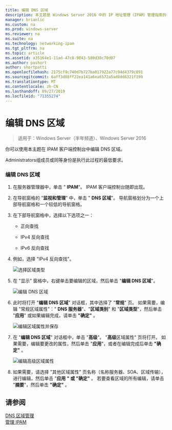 ```yaml
---
title: 编辑 DNS 区域
description: 本主题是 Windows Server 2016 中的 IP 地址管理（IPAM）管理指南的一部分。
manager: brianlic
ms.custom: na
ms.prod: windows-server
ms.reviewer: na
ms.suite: na
ms.technology: networking-ipam
ms.tgt_pltfrm: na
ms.topic: article
ms.assetid: a35164e1-11ad-47c8-9843-580d30c70d07
ms.author: pashort
author: shortpatti
ms.openlocfilehash: 2175cf9c740d7b727ba017922a77c94d4379c891
ms.sourcegitcommit: 6aff3d88ff22ea141a6ea6572a5ad8dd6321f199
ms.translationtype: MT
ms.contentlocale: zh-CN
ms.lasthandoff: 09/27/2019
ms.locfileid: "71355274"
---
```

# <a name="edit-a-dns-zone"></a>编辑 DNS 区域

>适用于：Windows Server（半年频道）、Windows Server 2016

你可以使用本主题在 IPAM 客户端控制台中编辑 DNS 区域。  
  
Administrators组成员或同等身份是执行此过程的最低要求。  
  
### <a name="to-edit-a-dns-zone"></a>编辑 DNS 区域  
  
1.  在服务器管理器中，单击 " **IPAM**"。 IPAM 客户端控制台随即出现。  
  
2.  在导航窗格的 "**监视和管理**" 中，单击 " **DNS 区域**"。 导航窗格划分为一个上部导航窗格和一个较低的导航窗格。  
  
3.  在下部导航窗格中，选择以下选项之一：  
  
    -   正向查找  
  
    -   IPv4 反向查找  
  
    -   IPv6 反向查找  
  
4.  例如，选择 "IPv4 反向查找"。  
  
    ![选择区域类型](../../media/Edit-a-DNS-Zone/ipam_EditZone_01.jpg)  
  
5.  在 "显示" 窗格中，右键单击要编辑的区域，然后单击 "**编辑 DNS 区域**"。  
  
    ![编辑 DNS 区域](../../media/Edit-a-DNS-Zone/ipam_EditZone_02.jpg)  
  
6.  此时将打开 "**编辑 DNS 区域**" 对话框，其中选择了 "**常规**" 页。 如果需要，编辑 "常规区域属性"：" **DNS 服务器**"、"**区域类别**" 和 "**区域类型**"，然后单击 "**应用**" 或如果编辑完成，请单击 **"确定"** 。  
  
    ![编辑区域属性并保存](../../media/Edit-a-DNS-Zone/ipam_EditZone_03a.jpg)  
  
7.  在 "**编辑 DNS 区域**" 对话框中，单击 "**高级**"。 "**高级**区域属性" 页将打开。 如果需要，编辑要更改的属性，然后单击 "**应用**"，或者在编辑完成后单击 **"确定"** 。  
  
    ![编辑高级区域属性](../../media/Edit-a-DNS-Zone/ipam_EditZone_04a.jpg)  
  
8.  如果需要，请选择 "其他区域属性" 页名称（名称服务器、SOA、区域传输），进行编辑，然后单击 "**应用** **" 或 "确定"** 。 若要查看区域的所有编辑，请单击 "**摘要**"，然后单击 **"确定"** 。  
  
## <a name="see-also"></a>请参阅  
[DNS 区域管理](DNS-Zone-Management.md)  
[管理 IPAM](Manage-IPAM.md)  
  


